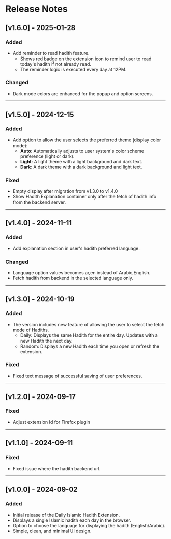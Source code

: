 # Release Notes

## [v1.6.0] - 2025-01-28

### Added
- Add reminder to read hadith feature. 
  - Shows red badge on the extension icon to remind user to read today's hadith if not already read.
  - The reminder logic is executed every day at 12PM.

### Changed

- Dark mode colors are enhanced for the popup and option screens.
---

## [v1.5.0] - 2024-12-15

### Added

- Add option to allow the user selects the preferred theme (display color mode):
  - **Auto**: Automatically adjusts to user system's color scheme preference (light or dark).
  - **Light**: A light theme with a light background and dark text.
  - **Dark**: A dark theme with a dark background and light text.

### Fixed
- Empty display after migration from v1.3.0 to v1.4.0
- Show Hadith Explanation container only after the fetch of hadith info from the backend server. 

---

## [v1.4.0] - 2024-11-11

### Added

- Add explanation section in user's hadith preferred language.

### Changed

- Language option values becomes ar,en instead of Arabic,English.
- Fetch hadith from backend in the selected language only.

---

## [v1.3.0] - 2024-10-19

### Added

- The version includes new feature of allowing the user to select the fetch mode of Hadiths.
    - Daily: Displays the same Hadith for the entire day. Updates with a new Hadith the next day.
    - Random: Displays a new Hadith each time you open or refresh the extension.

### Fixed

- Fixed text message of successful saving of user preferences.

---

## [v1.2.0] - 2024-09-17

### Fixed

- Adjust extension Id for Firefox plugin

---

## [v1.1.0] - 2024-09-11

### Fixed

- Fixed issue where the hadith backend url.

---

## [v1.0.0] - 2024-09-02

### Added

- Initial release of the Daily Islamic Hadith Extension.
- Displays a single Islamic hadith each day in the browser.
- Option to choose the language for displaying the hadith (English/Arabic).
- Simple, clean, and minimal UI design.